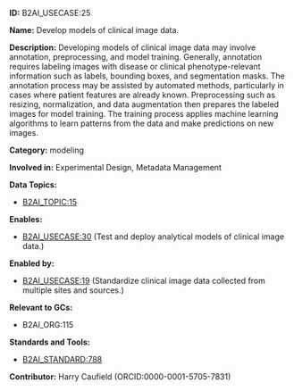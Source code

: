 **ID:** B2AI_USECASE:25

**Name:** Develop models of clinical image data.

**Description:** Developing models of clinical image data may involve annotation, preprocessing, and model training. Generally, annotation requires labeling  images with disease or clinical phenotype-relevant information such as labels, bounding boxes, and segmentation masks. The annotation process may be assisted by automated methods, particularly in cases where patient features are already known. Preprocessing such as resizing, normalization, and data augmentation then prepares the labeled images for model training. The training process applies machine learning algorithms to learn patterns from the data and make predictions on new images.

**Category:** modeling

**Involved in:** Experimental Design, Metadata Management

**Data Topics:**

- [B2AI_TOPIC:15](../topics/Image.markdown)

**Enables:**

- [B2AI_USECASE:30](../usecases/test-and-deploy-analytical-models-of-clinical-image-data.markdown) (Test and deploy analytical models of clinical image data.)

**Enabled by:**

- [B2AI_USECASE:19](../usecases/standardize-clinical-image-data-collected-from-multiple-sites-and-sources.markdown) (Standardize clinical image data collected from multiple sites and sources.)

**Relevant to GCs:**

- B2AI_ORG:115

**Standards and Tools:**

- [B2AI_STANDARD:788](https://b2ai.standards.synapse.org/Explore/Standard/DetailsPage?id=B2AI_STANDARD:788)

**Contributor:** Harry Caufield
 (ORCID:0000-0001-5705-7831)

